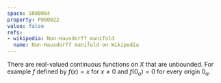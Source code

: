 ```yaml
---
space: S000084
property: P000022
value: false
refs:
- wikipedia: Non-Hausdorff_manifold
  name: Non-Hausdorff manifold on Wikipedia
---
```


There are real-valued continuous functions on $X$ that are unbounded.  For example $f$ defined by $f(x)=x$ for $x\ne 0$ and $f(0_\alpha)=0$ for every origin $0_\alpha$.
